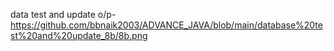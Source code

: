 data test and update o/p- https://github.com/bbnaik2003/ADVANCE_JAVA/blob/main/database%20test%20and%20update_8b/8b.png
